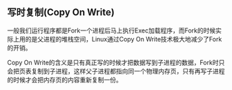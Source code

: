 
## 写时复制(Copy On Write)

一般我们运行程序都是Fork一个进程后马上执行Exec加载程序，而Fork的时候实际上用的是父进程的堆栈空间，Linux通过Copy On Write技术极大地减少了Fork的开销。

Copy On Write的含义是只有真正写的时候才把数据写到子进程的数据，Fork时只会把页表复制到子进程，这样父子进程都指向同一个物理内存页，只有再写子进程的时候才会把内存页的内容重新复制一份。
